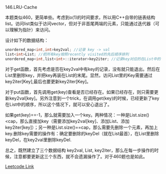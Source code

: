 146.LRU-Cache

本题类似460，更简单些。考虑到o(1)的时间要求，所以用C++自带的链表结构list。访问list类似于访问vector，但对于非首尾两端的元素，只能通过迭代器（可以理解为指针）来访问。

设计如下的数据结构：
```cpp
unordered_map<int,int>key2val; //记录 key -> val
list<int>List; //把所有key按照recently visited的先后顺序排列
unordered_map<int,list<int>::iterator>key2iter; //记录key对应的在List中的迭代器位置
```

对于get函数，首先考虑是否在key2val中有key的记录，没有就只能退出。然后在List里删除key，并把key再装在List的末尾。显然，访问List里的Key需要通过key2iter[Key],最后也要更新key2iter[Key]。

对于put函数，首先调用get(key)查看是否已经存在。如果已经存在，则只需要更新key2val[key]。另外注意到一个trick，在调用get(key)的时候，已经更新了key在List中的顺序，所以这个情况下，就可以安心退出了。

如果get(key)==-1，那么就需要加入一个key。两种情况：一种是List.size()<cap，那么直接加key（需要添加key2val[key]、添加List、添加key2iter[key]）；另一种是List.size()==cap，那么需要先删除一个元素，再加上key.删除key需要的操作有：确定要删除的keyDel（就在List最首），在List里删除keyDel，在key2val里删除keyDel.

总之，既然建立了三个数据结构 key2val, List, key2iter，那么在每一步操作的时候，注意都要更新这三个东西，就不会遗漏操作了。对于460题也是如此。


[Leetcode Link](https://leetcode.com/problems/lru-cache)